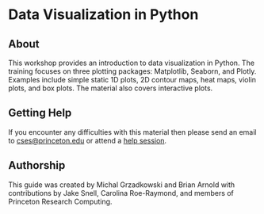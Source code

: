 # Data Visualization in Python

## About

This workshop provides an introduction to data visualization in Python. The training focuses on three plotting packages: Matplotlib, Seaborn, and Plotly. Examples include simple static 1D plots, 2D contour maps, heat maps, violin plots, and box plots. The material also covers interactive plots.

## Getting Help

If you encounter any difficulties with this material then please send an email to <a href="mailto:cses@princeton.edu">cses@princeton.edu</a> or attend a <a href="https://researchcomputing.princeton.edu/education/help-sessions">help session</a>.

## Authorship

This guide was created by Michal Grzadkowski and Brian Arnold with contributions by Jake Snell, Carolina Roe-Raymond, and members of Princeton Research Computing.
